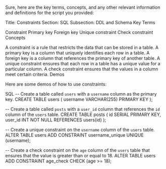 Sure, here are the key terms, concepts, and any other relevant information and definitions for the script you provided:

Title: Constraints
Section: SQL
Subsection: DDL and Schema
Key Terms

Constraint
Primary key
Foreign key
Unique constraint
Check constraint
Concepts

A constraint is a rule that restricts the data that can be stored in a table.
A primary key is a column that uniquely identifies each row in a table.
A foreign key is a column that references the primary key of another table.
A unique constraint ensures that each row in a table has a unique value for a particular column.
A check constraint ensures that the values in a column meet certain criteria.
Demos

Here are some demos of how to use constraints:

SQL
-- Create a table called `users` with a `username` column as the primary key.
CREATE TABLE users (
  username VARCHAR(255) PRIMARY KEY
);

-- Create a table called `posts` with a `user_id` column that references the `id` column of the `users` table.
CREATE TABLE posts (
  id SERIAL PRIMARY KEY,
  user_id INT NOT NULL REFERENCES users(id)
);

-- Create a unique constraint on the `username` column of the `users` table.
ALTER TABLE users ADD CONSTRAINT username_unique UNIQUE (username);

-- Create a check constraint on the `age` column of the `users` table that ensures that the value is greater than or equal to 18.
ALTER TABLE users ADD CONSTRAINT age_check CHECK (age >= 18);

